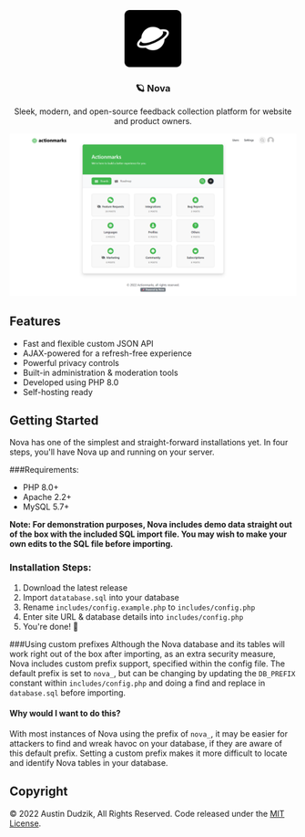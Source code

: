 <p align="center">
    <img src="icon.png" alt="Bootstrap logo" width="100" height="100">
</p>

<h3 align="center">🪐 Nova</h3>

<p align="center">
Sleek, modern, and open-source feedback collection platform for website and product owners.</p>

<img src="screenshot.png" alt="Screenshot of Nova">

## Features
- Fast and flexible custom JSON API
- AJAX-powered for a refresh-free experience
- Powerful privacy controls
- Built-in administration & moderation tools
- Developed using PHP 8.0
- Self-hosting ready

## Getting Started
Nova has one of the simplest and straight-forward installations yet. In four steps, you'll have Nova up and running on your server.

###Requirements:
- PHP 8.0+
- Apache 2.2+
- MySQL 5.7+

<strong>Note: For demonstration purposes, Nova includes demo data straight out of the box with the included SQL import file. You may wish to make your own edits to the SQL file before importing.</strong>


### Installation Steps:
1. Download the latest release
2. Import ````datatabase.sql```` into your database
3. Rename ````includes/config.example.php```` to ````includes/config.php````
4. Enter site URL & database details into ````includes/config.php````
5. You're done! 🎉

###Using custom prefixes
Although the Nova database and its tables will work right out of the box after importing, as an extra security measure, Nova includes custom prefix support, specified within the config file. The default prefix is set to ```nova_```, but can be changing by updating the ``DB_PREFIX`` constant within ````includes/config.php```` and doing a find and replace in ````database.sql```` before importing.

#### Why would I want to do this?
With most instances of Nova using the prefix of ```nova_```, it may be easier for attackers to find and wreak havoc on your database, if they are aware of this default prefix. Setting a custom prefix makes it more difficult to locate and identify Nova tables in your database.


## Copyright
&copy; 2022 Austin Dudzik, All Rights Reserved. Code released under the [MIT License](https://github.com/austin-dudzik/nova/blob/master/LICENSE).